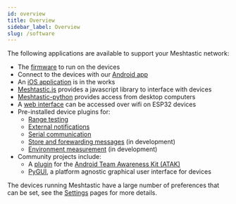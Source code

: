 ```yaml
---
id: overview
title: Overview
sidebar_label: Overview
slug: /software
---
```


The following applications are available to support your Meshtastic network:
  * The [firmware](/docs/software/device/device-software) to run on the devices
  * Connect to the devices with our [Android app](/docs/software/android/android-installation)
  * An [iOS application](/docs/software/ios/ios-development) is in the works
  * [Meshtastic.js](/docs/software/js/getting-started) provides a javascript library to interface with devices
  * [Meshtastic-python](/docs/software/python/python-installation) provides access from desktop computers
  * A [web interface](/docs/software/web/web-app-software) can be accessed over wifi on ESP32 devices
  * Pre-installed device plugins for:
    * [Range testing](/docs/software/plugins/range-test-plugin)
    * [External notifications](/docs/software/plugins/ext-notif-plugin)
    * [Serial communication](/docs/software/plugins/serial-plugin)
    * [Store and forewarding messages](/docs/software/plugins/store-forward-plugin) (in development)
    * [Environment measurement](/docs/software/plugins/environment-plugin) (in development)
  * Community projects include:
    * A [plugin](/docs/software/community/community-atak) for the [Android Team Awareness Kit (ATAK)](https://play.google.com/store/apps/details?id=com.atakmap.app.civ)
    * [PyGUI](/docs/software/community/community-pygui), a platform agnostic graphical user interface for devices

The devices running Meshtastic have a large number of preferences that can be set, see the [Settings](/docs/settings) pages for more details.
